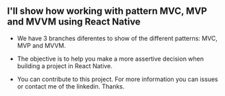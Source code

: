 ## I'll show how working with pattern MVC, MVP and MVVM using React Native

- We have 3 branches diferentes to show of the different patterns: MVC, MVP and MVVM.

- The objective is to help you make a more assertive decision when building a project in React Native.

- You can contribute to this project. For more information you can issues or contact me of the linkedin. Thanks.